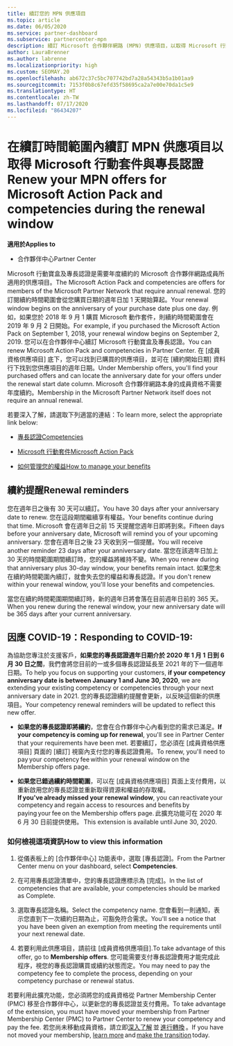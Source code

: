 ```yaml
---
title: 續訂您的 MPN 供應項目
ms.topic: article
ms.date: 06/05/2020
ms.service: partner-dashboard
ms.subservice: partnercenter-mpn
description: 續訂 Microsoft 合作夥伴網路 (MPN) 供應項目，以取得 Microsoft 行動套件與專長認證。續訂時間開始於購買日期的週年日加一天。
author: LauraBrenner
ms.author: labrenne
ms.localizationpriority: high
ms.custom: SEOMAY.20
ms.openlocfilehash: ab672c37c5bc707742bd7a28a54343b5a1b01aa9
ms.sourcegitcommit: 7153f0b8c67efd35f58695ca2a7e00e70da1c5e9
ms.translationtype: HT
ms.contentlocale: zh-TW
ms.lasthandoff: 07/17/2020
ms.locfileid: "86434207"
---
```

# <a name="renew-your-mpn-offers-for-microsoft-action-pack-and-competencies-during-the-renewal-window"></a><span data-ttu-id="795dd-103">在續訂時間範圍內續訂 MPN 供應項目以取得 Microsoft 行動套件與專長認證</span><span class="sxs-lookup"><span data-stu-id="795dd-103">Renew your MPN offers for Microsoft Action Pack and competencies during the renewal window</span></span>

<span data-ttu-id="795dd-104">**適用於**</span><span class="sxs-lookup"><span data-stu-id="795dd-104">**Applies to**</span></span>

- <span data-ttu-id="795dd-105">合作夥伴中心</span><span class="sxs-lookup"><span data-stu-id="795dd-105">Partner Center</span></span>

<span data-ttu-id="795dd-106">Microsoft 行動寶盒及專長認證是需要年度續約的 Microsoft 合作夥伴網路成員所適用的供應項目。</span><span class="sxs-lookup"><span data-stu-id="795dd-106">The Microsoft Action Pack and competencies are offers for members of the Microsoft Partner Network that require annual renewal.</span></span> <span data-ttu-id="795dd-107">您的訂閱續約時間範圍會從您購買日期的週年日加 1 天開始算起。</span><span class="sxs-lookup"><span data-stu-id="795dd-107">Your renewal window begins on the anniversary of your purchase date plus one day.</span></span> <span data-ttu-id="795dd-108">例如，如果您於 2018 年 9 月 1 購買 Microsoft 動作套件，則續約時間範圍會在 2019 年 9 月 2 日開始。</span><span class="sxs-lookup"><span data-stu-id="795dd-108">For example, if you purchased the Microsoft Action Pack on September 1, 2018, your renewal window begins on September 2, 2019.</span></span> <span data-ttu-id="795dd-109">您可以在合作夥伴中心續訂 Microsoft 行動寶盒及專長認證。</span><span class="sxs-lookup"><span data-stu-id="795dd-109">You can renew Microsoft Action Pack and competencies in Partner Center.</span></span> <span data-ttu-id="795dd-110">在 [成員資格供應項目] 底下，您可以找到已購買的供應項目，並可在 [續約開始日期] 資料行下找到您供應項目的週年日期。</span><span class="sxs-lookup"><span data-stu-id="795dd-110">Under Membership offers, you'll find your purchased offers and can locate the anniversary date for your offers under the renewal start date column.</span></span> <span data-ttu-id="795dd-111">Microsoft 合作夥伴網路本身的成員資格不需要年度續約。</span><span class="sxs-lookup"><span data-stu-id="795dd-111">Membership in the Microsoft Partner Network itself does not require an annual renewal.</span></span> 

<span data-ttu-id="795dd-112">若要深入了解，請選取下列適當的連結：</span><span class="sxs-lookup"><span data-stu-id="795dd-112">To learn more, select the appropriate link below:</span></span> 

- [<span data-ttu-id="795dd-113">專長認證</span><span class="sxs-lookup"><span data-stu-id="795dd-113">Competencies</span></span>](learn-about-competencies.md)

- [<span data-ttu-id="795dd-114">Microsoft 行動套件</span><span class="sxs-lookup"><span data-stu-id="795dd-114">Microsoft Action Pack</span></span>](mpn-get-action-pack.md)

- [<span data-ttu-id="795dd-115">如何管理您的權益</span><span class="sxs-lookup"><span data-stu-id="795dd-115">How to manage your benefits</span></span>](manage-your-partner-network-benefits.md)

## <a name="renewal-reminders"></a><span data-ttu-id="795dd-116">續約提醒</span><span class="sxs-lookup"><span data-stu-id="795dd-116">Renewal reminders</span></span> 

<span data-ttu-id="795dd-117">您在週年日之後有 30 天可以續訂。</span><span class="sxs-lookup"><span data-stu-id="795dd-117">You have 30 days after your anniversary date to renew.</span></span> <span data-ttu-id="795dd-118">您在這段期間繼續享有權益。</span><span class="sxs-lookup"><span data-stu-id="795dd-118">Your benefits continue during that time.</span></span> <span data-ttu-id="795dd-119">Microsoft 會在週年日之前 15 天提醒您週年日即將到來。</span><span class="sxs-lookup"><span data-stu-id="795dd-119">Fifteen days before your anniversary date, Microsoft will remind you of your upcoming anniversary.</span></span> <span data-ttu-id="795dd-120">您會在週年日之後 23 天收到另一個提醒。</span><span class="sxs-lookup"><span data-stu-id="795dd-120">You will receive another reminder 23 days after your anniversary date.</span></span> <span data-ttu-id="795dd-121">當您在該週年日加上 30 天的時間範圍期間續訂時，您的權益將維持不變。</span><span class="sxs-lookup"><span data-stu-id="795dd-121">When you renew during that anniversary plus 30-day window, your benefits remain intact.</span></span> <span data-ttu-id="795dd-122">如果您未在續約時間範圍內續訂，就會失去您的權益和專長認證。</span><span class="sxs-lookup"><span data-stu-id="795dd-122">If you don't renew within your renewal window, you'll lose your benefits and competencies.</span></span>

<span data-ttu-id="795dd-123">當您在續約時間範圍期間續訂時，新的週年日將會落在目前週年日前的 365 天。</span><span class="sxs-lookup"><span data-stu-id="795dd-123">When you renew during the renewal window, your new anniversary date will be 365 days after your current anniversary.</span></span>

## <a name="responding-to-covid-19"></a><span data-ttu-id="795dd-124">因應 COVID-19：</span><span class="sxs-lookup"><span data-stu-id="795dd-124">Responding to COVID-19:</span></span>

<span data-ttu-id="795dd-125">為協助您專注於支援客戶，**如果您的專長認證週年日期介於 2020 年 1 月 1 日到 6 月 30 日之間**，我們會將您目前的一或多個專長認證延長至 2021 年的下一個週年日期。</span><span class="sxs-lookup"><span data-stu-id="795dd-125">To help you focus on supporting your customers, **if your competency anniversary date is between January 1 and June 30, 2020**, we are extending your existing competency or competencies through your next anniversary date in 2021.</span></span> <span data-ttu-id="795dd-126">您的專長認證續約提醒會更新，以反映這個新的供應項目。</span><span class="sxs-lookup"><span data-stu-id="795dd-126">Your competency renewal reminders will be updated to reflect this new offer.</span></span> 

- <span data-ttu-id="795dd-127">**如果您的專長認證即將續約**，您會在合作夥伴中心內看到您的需求已滿足。</span><span class="sxs-lookup"><span data-stu-id="795dd-127">**If your competency is coming up for renewal**, you'll see in Partner Center that your requirements have been met.</span></span> <span data-ttu-id="795dd-128">若要續訂，您必須在 [成員資格供應項目] 頁面的 [續訂] 視窗內支付您的專長認證費用。</span><span class="sxs-lookup"><span data-stu-id="795dd-128">To renew, you'll need to pay your competency fee within your renewal window on the Membership offers page.</span></span> 

- <span data-ttu-id="795dd-129">**如果您已錯過續約時間範圍**，可以在 [成員資格供應項目] 頁面上支付費用，以重新啟用您的專長認證並重新取得資源和權益的存取權。</span><span class="sxs-lookup"><span data-stu-id="795dd-129">**If you've already missed your renewal window**, you can reactivate your competency and regain access to resources and benefits by paying your fee on the Membership offers page.</span></span><span data-ttu-id="795dd-130"> 此擴充功能可在 2020 年 6 月 30 日前提供使用。</span><span class="sxs-lookup"><span data-stu-id="795dd-130"> This extension is available until June 30, 2020.</span></span>   

### <a name="how-to-view-this-information"></a><span data-ttu-id="795dd-131">如何檢視這項資訊</span><span class="sxs-lookup"><span data-stu-id="795dd-131">How to view this information</span></span>

1. <span data-ttu-id="795dd-132">從儀表板上的 [合作夥伴中心] 功能表中，選取 [專長認證]。</span><span class="sxs-lookup"><span data-stu-id="795dd-132">From the Partner Center menu on your dashboard, select **Competencies**.</span></span>  

2. <span data-ttu-id="795dd-133">在可用專長認證清單中，您的專長認證應標示為 [完成]。</span><span class="sxs-lookup"><span data-stu-id="795dd-133">In the list of competencies that are available, your competencies should be marked as Complete.</span></span>  

3. <span data-ttu-id="795dd-134">選取專長認證名稱。</span><span class="sxs-lookup"><span data-stu-id="795dd-134">Select the competency name.</span></span> <span data-ttu-id="795dd-135">您會看到一則通知，表示您直到下一次續約日期為止，可豁免符合需求。</span><span class="sxs-lookup"><span data-stu-id="795dd-135">You'll see a notice that you have been given an exemption from meeting the requirements until your next renewal date.</span></span>   

4. <span data-ttu-id="795dd-136">若要利用此供應項目，請前往 [成員資格供應項目].</span><span class="sxs-lookup"><span data-stu-id="795dd-136">To take advantage of this offer, go to **Membership offers**.</span></span> <span data-ttu-id="795dd-137">您可能需要支付專長認證費用才能完成此程序，視您的專長認證購買或續約狀態而定。</span><span class="sxs-lookup"><span data-stu-id="795dd-137">You may need to pay the competency fee to complete the process, depending on your competency purchase or renewal status.</span></span> 

<span data-ttu-id="795dd-138">若要利用此擴充功能，您必須將您的成員資格從 Partner Membership Center (PMC) 移至合作夥伴中心，以更新您的專長認證並支付費用。</span><span class="sxs-lookup"><span data-stu-id="795dd-138">To take advantage of the extension, you must have moved your membership from Partner Membership Center (PMC) to Partner Center to renew your competency and pay the fee.</span></span> <span data-ttu-id="795dd-139">若您尚未移動成員資格，請立即[深入了解](prepare-pmc-pc-migration.md) 並 [進行轉換](https://partners.microsoft.com/partnerprogram/Welcome.aspx) 。</span><span class="sxs-lookup"><span data-stu-id="795dd-139">If you have not moved your membership, [learn more](prepare-pmc-pc-migration.md) and [make the transition](https://partners.microsoft.com/partnerprogram/Welcome.aspx) today.</span></span>  
